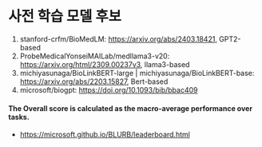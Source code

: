 # 사전 학습 모델 후보

1. stanford-crfm/BioMedLM: https://arxiv.org/abs/2403.18421, GPT2-based
2. ProbeMedicalYonseiMAILab/medllama3-v20: https://arxiv.org/html/2309.00237v3, llama3-based
3. michiyasunaga/BioLinkBERT-large | michiyasunaga/BioLinkBERT-base: https://arxiv.org/abs/2203.15827, Bert-based
4. microsoft/biogpt: https://doi.org/10.1093/bib/bbac409



#### The Overall score is calculated as the macro-average performance over tasks.
- https://microsoft.github.io/BLURB/leaderboard.html
